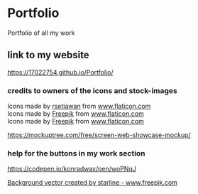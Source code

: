 # Portfolio
 Portfolio of all my work 

## link to my website
 https://17022754.github.io/Portfolio/

### credits to owners of the icons and stock-images
<div>Icons made by <a href="https://www.flaticon.com/authors/rsetiawan" title="rsetiawan">rsetiawan</a> from <a href="https://www.flaticon.com/" title="Flaticon">www.flaticon.com</a></div>

<div>Icons made by <a href="https://www.freepik.com" title="Freepik">Freepik</a> from <a href="https://www.flaticon.com/" title="Flaticon">www.flaticon.com</a></div>

<div>Icons made by <a href="https://www.freepik.com" title="Freepik">Freepik</a> from <a href="https://www.flaticon.com/" title="Flaticon">www.flaticon.com</a></div>

https://mockuptree.com/free/screen-web-showcase-mockup/


### help for the buttons in my work section
https://codepen.io/konradwax/pen/woPNqJ



<a href='https://www.freepik.com/vectors/background'>Background vector created by starline - www.freepik.com</a>
